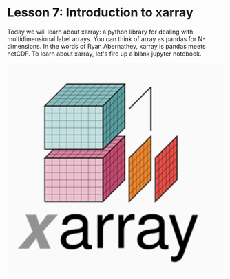 # Lesson 7: Introduction to xarray
Today we will learn about xarray: a python library for dealing with multidimensional label arrays. You can think of array as pandas for N-dimensions. In the words of Ryan Abernathey, xarray is pandas meets netCDF. To learn about xarray, let's fire up a blank jupyter notebook.

![](img/xarray.png)


